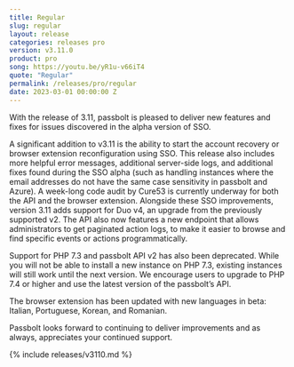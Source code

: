 ```yaml
---
title: Regular
slug: regular
layout: release
categories: releases pro
version: v3.11.0
product: pro
song: https://youtu.be/yR1u-v66iT4
quote: "Regular"
permalink: /releases/pro/regular
date: 2023-03-01 00:00:00 Z
---
```

With the release of 3.11, passbolt is pleased to deliver new features and fixes for issues discovered in the alpha version of SSO. 

A significant addition to v3.11 is the ability to start the account recovery or browser extension reconfiguration using SSO. This release also includes more helpful error messages, additional server-side logs, and additional fixes found during the SSO alpha (such as handling instances where the email addresses do not have the same case sensitivity in passbolt and Azure). A week-long code audit by Cure53 is currently underway for both the API and the browser extension. 
Alongside these SSO improvements, version 3.11 adds support for Duo v4, an upgrade from the previously supported v2. The API also now features a new endpoint that allows administrators to get paginated action logs, to make it easier to browse and find specific events or actions programmatically. 

Support for PHP 7.3 and passbolt API v2 has also been deprecated. While you will not be able to install a new instance on PHP 7.3, existing instances will still work until the next version. We encourage users to upgrade to PHP 7.4 or higher and use the latest version of the passbolt’s API. 

The browser extension has been updated with new languages in beta: Italian, Portuguese, Korean, and Romanian. 

Passbolt looks forward to continuing to deliver improvements and as always, appreciates your continued support. 


{% include releases/v3110.md %}
